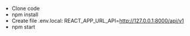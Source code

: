 + Clone code
+ npm install
+ Create file .env.local: REACT_APP_URL_API=http://127.0.0.1:8000/api/v1
+ npm start
